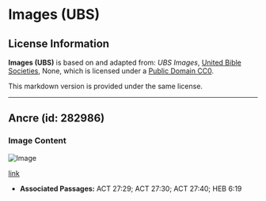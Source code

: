 # Images (UBS)

## License Information

**Images (UBS)** is based on and adapted from: _UBS Images_, [United Bible Societies](https://unitedbiblesocieties.org/), None, which is licensed under a [Public Domain CC0](https://creativecommons.org/public-domain/cc0/).

This markdown version is provided under the same license.



--------------------------------

## Ancre (id: 282986)

### Image Content

![Image](https://cdn.aquifer.bible/aquifer-content/resources/Media/WEB-0521_anchor.jpg)

[link](https://cdn.aquifer.bible/aquifer-content/resources/Media/WEB-0521_anchor.jpg)

* **Associated Passages:** ACT 27:29; ACT 27:30; ACT 27:40; HEB 6:19

